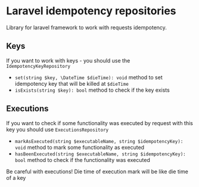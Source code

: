 # Laravel idempotency repositories

Library for laravel framework to work with requests idempotency.

## Keys

If you want to work with keys - you should use the `IdempotencyKeyRepository`
- `set(string $key, \DateTime $dieTime): void` method to set idempotency key that will be killed at `$dieTime`
- `isExists(string $key): bool` method to check if the key exists

## Executions

If you want to check if some functionality was executed by request with this key you should use `ExecutionsRepository`
- `markAsExecuted(string $executableName, string $idempotencyKey): void` method to mark some functionality as executed
- `hasBeenExecuted(string $executableName, string $idempotencyKey): bool` method to check if the functionality was executed

Be careful with executions! Die time of execution mark will be like die time of a key
 